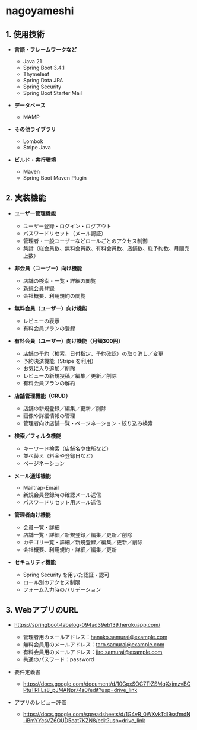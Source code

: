 # nagoyameshi

## 1. 使用技術

- **言語・フレームワークなど**

  - Java 21
  - Spring Boot 3.4.1
  - Thymeleaf
  - Spring Data JPA
  - Spring Security
  - Spring Boot Starter Mail

- **データベース**

  - MAMP

- **その他ライブラリ**

  - Lombok
  - Stripe Java

- **ビルド・実行環境**
  - Maven
  - Spring Boot Maven Plugin

## 2. 実装機能

- **ユーザー管理機能**

  - ユーザー登録・ログイン・ログアウト
  - パスワードリセット（メール認証）
  - 管理者・一般ユーザーなどロールごとのアクセス制御
  - 集計（総会員数、無料会員数、有料会員数、店舗数、総予約数、月間売上数）


- **非会員（ユーザー）向け機能**

  - 店舗の検索・一覧・詳細の閲覧
  - 新規会員登録
  - 会社概要、利用規約の閲覧


- **無料会員（ユーザー）向け機能**

  - レビューの表示
  - 有料会員プランの登録


- **有料会員（ユーザー）向け機能（月額300円）**

  - 店舗の予約（検索、日付指定、予約確認）の取り消し／変更
  - 予約決済機能（Stripe を利用）
  - お気に入り追加／削除
  - レビューの新規投稿／編集／更新／削除
  - 有料会員プランの解約


- **店舗管理機能（CRUD）**

  - 店舗の新規登録／編集／更新／削除
  - 画像や詳細情報の管理
  - 管理者向け店舗一覧・ページネーション・絞り込み検索


- **検索／フィルタ機能**

  - キーワード検索（店舗名や住所など）
  - 並べ替え（料金や登録日など）
  - ページネーション

- **メール通知機能**
  
  - Mailtrap-Email
  - 新規会員登録時の確認メール送信
  - パスワードリセット用メール送信


- **管理者向け機能**

  - 会員一覧・詳細
  - 店舗一覧・詳細／新規登録／編集／更新／削除
  - カテゴリ一覧・詳細／新規登録／編集／更新／削除
  - 会社概要、利用規約・詳細／編集／更新


- **セキュリティ機能**
  - Spring Security を用いた認証・認可
  - ロール別のアクセス制限
  - フォーム入力時のバリデーション

## 3. WebアプリのURL

- https://springboot-tabelog-094ad39eb139.herokuapp.com/
  - 管理者用のメールアドレス：hanako.samurai@example.com
  - 無料会員用のメールアドレス：taro.samurai@example.com
  - 有料会員用のメールアドレス：jiro.samurai@example.com
  - 共通のパスワード：password

- 要件定義書
  - https://docs.google.com/document/d/10GpxSOC7TrZSMqXxjmzvBCPtuTRFLs8_pJMANpr74s0/edit?usp=drive_link

- アプリのレビュー評価
  - https://docs.google.com/spreadsheets/d/1G4vR_0WXvkTdI9ssfmdN-iBmYYcsVZ6OUD5cat7KZN8/edit?usp=drive_link
